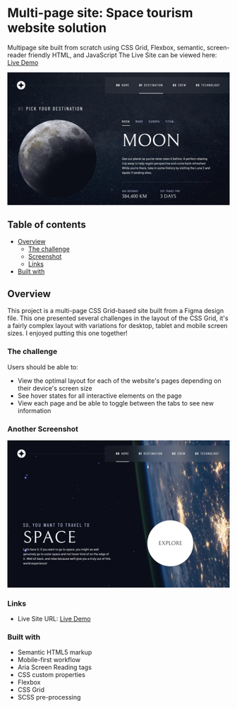 # Multi-page site: Space tourism website solution
Multipage site built from scratch using CSS Grid, Flexbox, semantic, screen-reader friendly HTML, and JavaScript 
The Live Site can be viewed here: [Live Demo](https://xyeres.github.io/space-tourism)

[![](./screenshot.jpg)](https://xyeres.github.io/space-tourism)
## Table of contents

- [Overview](#overview)
  - [The challenge](#the-challenge)
  - [Screenshot](#another-screenshot)
  - [Links](#links)
- [Built with](#built-with)

## Overview
This project is a multi-page CSS Grid-based site built from a Figma design file. This one presented several challenges in the layout of the CSS Grid, it's a fairly complex layout with variations for desktop, tablet and mobile screen sizes. I enjoyed putting this one together!  
### The challenge

Users should be able to:

- View the optimal layout for each of the website's pages depending on their device's screen size
- See hover states for all interactive elements on the page
- View each page and be able to toggle between the tabs to see new information

### Another Screenshot 
[![](./screenshot-1.jpg)](https://xyeres.github.io/space-tourism)

### Links
- Live Site URL: [Live Demo](https://xyeres.github.io/space-tourism)
### Built with

- Semantic HTML5 markup
- Mobile-first workflow
- Aria Screen Reading tags 
- CSS custom properties
- Flexbox
- CSS Grid
- SCSS pre-processing
